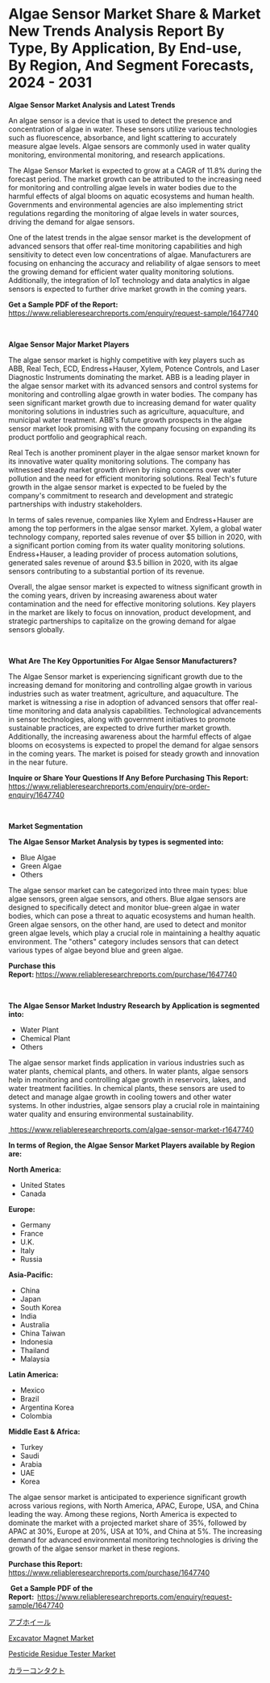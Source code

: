 <p><h1>Algae Sensor Market Share & Market New Trends Analysis Report By Type, By Application, By End-use, By Region, And Segment Forecasts, 2024 - 2031</h1></p><p><strong>Algae Sensor Market Analysis and Latest Trends</strong></p>
<p><p>An algae sensor is a device that is used to detect the presence and concentration of algae in water. These sensors utilize various technologies such as fluorescence, absorbance, and light scattering to accurately measure algae levels. Algae sensors are commonly used in water quality monitoring, environmental monitoring, and research applications.</p><p>The Algae Sensor Market is expected to grow at a CAGR of 11.8% during the forecast period. The market growth can be attributed to the increasing need for monitoring and controlling algae levels in water bodies due to the harmful effects of algal blooms on aquatic ecosystems and human health. Governments and environmental agencies are also implementing strict regulations regarding the monitoring of algae levels in water sources, driving the demand for algae sensors.</p><p>One of the latest trends in the algae sensor market is the development of advanced sensors that offer real-time monitoring capabilities and high sensitivity to detect even low concentrations of algae. Manufacturers are focusing on enhancing the accuracy and reliability of algae sensors to meet the growing demand for efficient water quality monitoring solutions. Additionally, the integration of IoT technology and data analytics in algae sensors is expected to further drive market growth in the coming years.</p></p>
<p><strong>Get a Sample PDF of the Report:&nbsp;</strong> <a href="https://www.reliableresearchreports.com/enquiry/request-sample/1647740">https://www.reliableresearchreports.com/enquiry/request-sample/1647740</a></p>
<p>&nbsp;</p>
<p><strong>Algae Sensor Major Market Players</strong></p>
<p><p>The algae sensor market is highly competitive with key players such as ABB, Real Tech, ECD, Endress+Hauser, Xylem, Potence Controls, and Laser Diagnostic Instruments dominating the market. ABB is a leading player in the algae sensor market with its advanced sensors and control systems for monitoring and controlling algae growth in water bodies. The company has seen significant market growth due to increasing demand for water quality monitoring solutions in industries such as agriculture, aquaculture, and municipal water treatment. ABB's future growth prospects in the algae sensor market look promising with the company focusing on expanding its product portfolio and geographical reach.</p><p>Real Tech is another prominent player in the algae sensor market known for its innovative water quality monitoring solutions. The company has witnessed steady market growth driven by rising concerns over water pollution and the need for efficient monitoring solutions. Real Tech's future growth in the algae sensor market is expected to be fueled by the company's commitment to research and development and strategic partnerships with industry stakeholders.</p><p>In terms of sales revenue, companies like Xylem and Endress+Hauser are among the top performers in the algae sensor market. Xylem, a global water technology company, reported sales revenue of over $5 billion in 2020, with a significant portion coming from its water quality monitoring solutions. Endress+Hauser, a leading provider of process automation solutions, generated sales revenue of around $3.5 billion in 2020, with its algae sensors contributing to a substantial portion of its revenue.</p><p>Overall, the algae sensor market is expected to witness significant growth in the coming years, driven by increasing awareness about water contamination and the need for effective monitoring solutions. Key players in the market are likely to focus on innovation, product development, and strategic partnerships to capitalize on the growing demand for algae sensors globally.</p></p>
<p>&nbsp;</p>
<p><strong>What Are The Key Opportunities For Algae Sensor Manufacturers?</strong></p>
<p><p>The Algae Sensor market is experiencing significant growth due to the increasing demand for monitoring and controlling algae growth in various industries such as water treatment, agriculture, and aquaculture. The market is witnessing a rise in adoption of advanced sensors that offer real-time monitoring and data analysis capabilities. Technological advancements in sensor technologies, along with government initiatives to promote sustainable practices, are expected to drive further market growth. Additionally, the increasing awareness about the harmful effects of algae blooms on ecosystems is expected to propel the demand for algae sensors in the coming years. The market is poised for steady growth and innovation in the near future.</p></p>
<p><strong>Inquire or Share Your Questions If Any Before Purchasing This Report:</strong> <a href="https://www.reliableresearchreports.com/enquiry/pre-order-enquiry/1647740">https://www.reliableresearchreports.com/enquiry/pre-order-enquiry/1647740</a></p>
<p>&nbsp;</p>
<p><strong>Market Segmentation</strong></p>
<p><strong>The Algae Sensor Market Analysis by types is segmented into:</strong></p>
<p><ul><li>Blue Algae</li><li>Green Algae</li><li>Others</li></ul></p>
<p><p>The algae sensor market can be categorized into three main types: blue algae sensors, green algae sensors, and others. Blue algae sensors are designed to specifically detect and monitor blue-green algae in water bodies, which can pose a threat to aquatic ecosystems and human health. Green algae sensors, on the other hand, are used to detect and monitor green algae levels, which play a crucial role in maintaining a healthy aquatic environment. The "others" category includes sensors that can detect various types of algae beyond blue and green algae.</p></p>
<p><strong>Purchase this Report:&nbsp;</strong><a href="https://www.reliableresearchreports.com/purchase/1647740">https://www.reliableresearchreports.com/purchase/1647740</a></p>
<p>&nbsp;</p>
<p><strong>The Algae Sensor Market Industry Research by Application is segmented into:</strong></p>
<p><ul><li>Water Plant</li><li>Chemical Plant</li><li>Others</li></ul></p>
<p><p>The algae sensor market finds application in various industries such as water plants, chemical plants, and others. In water plants, algae sensors help in monitoring and controlling algae growth in reservoirs, lakes, and water treatment facilities. In chemical plants, these sensors are used to detect and manage algae growth in cooling towers and other water systems. In other industries, algae sensors play a crucial role in maintaining water quality and ensuring environmental sustainability.</p></p>
<p><a href="https://www.reliableresearchreports.com/algae-sensor-market-r1647740">&nbsp;https://www.reliableresearchreports.com/algae-sensor-market-r1647740</a></p>
<p><strong>In terms of Region, the Algae Sensor Market Players available by Region are:</strong></p>
<p>
    <p> <strong> North America: </strong>
        <ul>
            <li>United States</li>
            <li>Canada</li>
        </ul>
        </p> 
    <p> <strong> Europe: </strong>
        <ul>
            <li>Germany</li>
            <li>France</li>
            <li>U.K.</li>
            <li>Italy</li>
            <li>Russia</li>
        </ul>
        </p> 
    <p> <strong> Asia-Pacific: </strong>
        <ul>
            <li>China</li>
            <li>Japan</li>
            <li>South Korea</li>
            <li>India</li>
            <li>Australia</li>
            <li>China Taiwan</li>
            <li>Indonesia</li>
            <li>Thailand</li>
            <li>Malaysia</li>
        </ul>
        </p> 
    <p> <strong> Latin America: </strong>
        <ul>
            <li>Mexico</li>
            <li>Brazil</li>
            <li>Argentina Korea</li>
            <li>Colombia</li>
        </ul>
        </p> 
    <p> <strong> Middle East & Africa: </strong>
        <ul>
            <li>Turkey</li>
            <li>Saudi</li>
            <li>Arabia</li>
            <li>UAE</li>
            <li>Korea</li>
        </ul>
    </p>
    </p>
<p><p>The algae sensor market is anticipated to experience significant growth across various regions, with North America, APAC, Europe, USA, and China leading the way. Among these regions, North America is expected to dominate the market with a projected market share of 35%, followed by APAC at 30%, Europe at 20%, USA at 10%, and China at 5%. The increasing demand for advanced environmental monitoring technologies is driving the growth of the algae sensor market in these regions.</p></p>
<p><strong>Purchase this Report: </strong><a href="https://www.reliableresearchreports.com/purchase/1647740">https://www.reliableresearchreports.com/purchase/1647740</a></p>
<p>&nbsp;<strong>Get a Sample PDF of the Report:&nbsp;&nbsp;</strong><a href="https://www.reliableresearchreports.com/enquiry/request-sample/1647740">https://www.reliableresearchreports.com/enquiry/request-sample/1647740</a></p>
<p><strong></strong></p>
<p><p><a href="https://github.com/lily-u-genius/Market-Research-Report-List-1/blob/main/719312134405.md">アブホイール</a></p><p><a href="https://github.com/mharielmesa/Market-Research-Report-List-3/blob/main/excavator-magnet-market.md">Excavator Magnet Market</a></p><p><a href="https://github.com/suaretopek9/Market-Research-Report-List-2/blob/main/pesticide-residue-tester-market.md">Pesticide Residue Tester Market</a></p><p><a href="https://github.com/dandier2003/Market-Research-Report-List-1/blob/main/408455334404.md">カラーコンタクト</a></p></p>